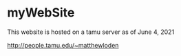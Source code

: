 # myWebSite
This website is hosted on a tamu server as of June 4, 2021

http://people.tamu.edu/~matthewloden

